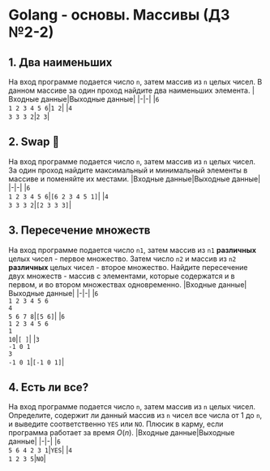 # Golang - основы. Массивы (ДЗ №2-2)
## 1. Два наименьших
На вход программе подается число `n`, затем массив из `n` целых чисел.
В данном массиве за один проход найдите два наименьших элемента.
|Входные данные|Выходные данные|
|-|-|
|`6`<br>`1 2 3 4 5 6`|`1 2`|
|`4`<br>`3 3 3 2`|`2 3`|

## 2. Swap 🤟
На вход программе подается число `n`, затем массив из `n` целых чисел.
За один проход найдите максимальный и минимальный элементы в массиве и поменяйте их местами.
|Входные данные|Выходные данные|
|-|-|
|`6`<br>`1 2 3 4 5 6`|`[6 2 3 4 5 1]`|
|`4`<br>`3 3 3 2`|`[2 3 3 3]`|

## 3. Пересечение множеств
На вход программе подается число `n1`, затем массив из `n1` **различных** целых чисел - первое множество.
Затем число `n2` и массив из `n2` **различных** целых чисел - второе множество.
Найдите пересечение двух множеств - массив с элементами, которые содержатся и в первом, и во втором множествах одновременно.
|Входные данные|Выходные данные|
|-|-|
|`6`<br>`1 2 3 4 5 6`<br>`4`<br>`5 6 7 8`|`[5 6]`|
|`6`<br>`1 2 3 4 5 6`<br>`1`<br>`10`|`[ ]`|
|`3`<br>`-1 0 1`<br>`3`<br>`-1 0 1`|`[-1 0 1]`|

## 4. Есть ли все?
На вход программе подается число `n`, затем массив из `n` целых чисел.
Определите, содержит ли данный массив из `n` чисел все числа от 1 до `n`, и выведите соответственно `YES` или `NO`.
Плюсик в карму, если программа работает за время $O(n)$.
|Входные данные|Выходные данные|
|-|-|
|`6`<br>`5 6 4 2 3 1`|`YES`|
|`4`<br>`1 2 3 5`|`NO`|
